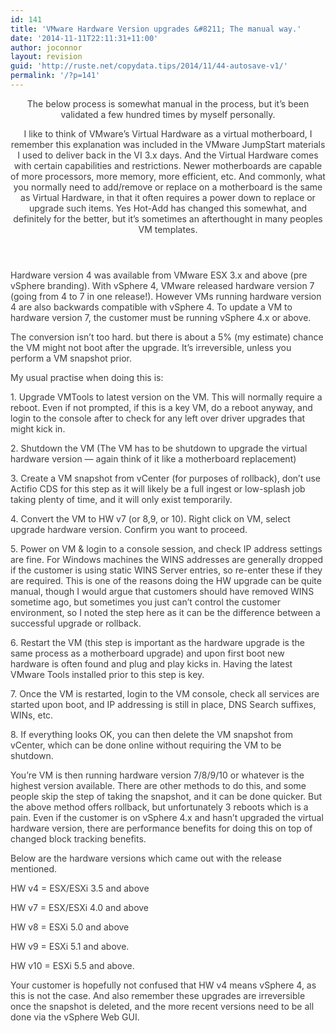 ```yaml
---
id: 141
title: 'VMware Hardware Version upgrades &#8211; The manual way.'
date: '2014-11-11T22:11:31+11:00'
author: joconnor
layout: revision
guid: 'http://ruste.net/copydata.tips/2014/11/44-autosave-v1/'
permalink: '/?p=141'
---
```


<header style="color: #3d3d3d;">The below process is somewhat manual in the process, but it’s been validated a few hundred times by myself personally.

I like to think of VMware’s Virtual Hardware as a virtual motherboard, I remember this explanation was included in the VMware JumpStart materials I used to deliver back in the VI 3.x days. And the Virtual Hardware comes with certain capabilities and restrictions. Newer motherboards are capable of more processors, more memory, more efficient, etc. And commonly, what you normally need to add/remove or replace on a motherboard is the same as Virtual Hardware, in that it often requires a power down to replace or upgrade such items. Yes Hot-Add has changed this somewhat, and definitely for the better, but it’s sometimes an afterthought in many peoples VM templates.

</header><section class="jive-content-body" style="color: #3d3d3d;"><div class="jive-rendered-content" style="font-weight: inherit; font-style: inherit;">Hardware version 4 was available from VMware ESX 3.x and above (pre vSphere branding). With vSphere 4, VMware released hardware version 7 (going from 4 to 7 in one release!). However VMs running hardware version 4 are also backwards compatible with vSphere 4. To update a VM to hardware version 7, the customer must be running vSphere 4.x or above.

The conversion isn’t too hard. but there is about a 5% (my estimate) chance the VM might not boot after the upgrade. It’s irreversible, <span style="font-weight: inherit; font-style: inherit;">unless you </span>perform a VM snapshot prior.

My usual practise when doing this is:

1\. Upgrade VMTools to latest version on the VM. This will normally require a reboot. Even if not prompted, if this is a key VM, do a reboot anyway, and login to the console after to check for any left over driver upgrades that might kick in.

2\. Shutdown the VM (The VM has to be shutdown to upgrade the virtual hardware version — again think of it like a motherboard replacement)

3\. Create a VM snapshot from vCenter (for purposes of rollback), don’t use Actifio CDS for this step as it will likely be a full ingest or low-splash job taking plenty of time, and it will only exist temporarily.

4\. Convert the VM to HW v7 (or 8,9, or 10). Right click on VM, select upgrade hardware version. Confirm you want to proceed.

5\. Power on VM &amp; login to a console session, and check IP address settings are fine. For Windows machines the WINS addresses are generally dropped if the customer is using static WINS Server entries, so re-enter these if they are required. This is one of the reasons doing the HW upgrade can be quite manual, though I would argue that customers should have removed WINS sometime ago, but sometimes you just can’t control the customer environment, so I noted the step here as it can be the difference between a successful upgrade or rollback.

6\. Restart the VM (this step is important as the hardware upgrade is the same process as a motherboard upgrade) and upon first boot new hardware is often found and plug and play kicks in. Having the latest VMware Tools installed prior to this step is key.

7\. Once the VM is restarted, login to the VM console, check all services are started upon boot, and IP addressing is still in place, DNS Search suffixes, WINs, etc.

8\. If everything looks OK, you can then delete the VM snapshot from vCenter, which <span style="font-weight: inherit; font-style: inherit;">can</span> be done online without requiring the VM to be shutdown.

You’re VM is then running hardware version 7/8/9/10 or whatever is the highest version available. There are other methods to do this, and some people skip the step of taking the snapshot, and it can be done quicker. But the above method offers rollback, but unfortunately 3 reboots which is a pain. Even if the customer is on vSphere 4.x and hasn’t upgraded the virtual hardware version, there are performance benefits for doing this on top of changed block tracking benefits.

Below are the hardware versions which came out with the release mentioned.

HW v4 = ESX/ESXi 3.5 and above

HW v7 = ESX/ESXi 4.0 and above

HW v8 = ESXi 5.0 and above

HW v9 = ESXi 5.1 and above.

HW v10 = ESXi 5.5 and above.

Your customer is hopefully not confused that HW v4 means vSphere 4, as this is not the case. And also remember these upgrades are irreversible once the snapshot is deleted, and the more recent versions need to be all done via the vSphere Web GUI.

</div></section>